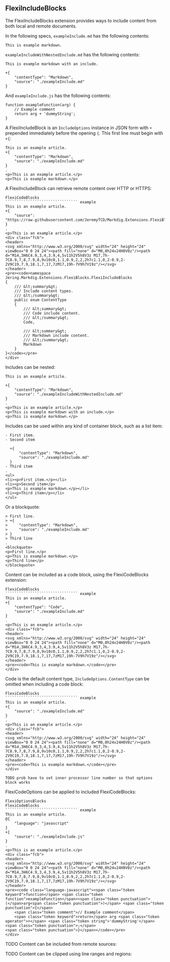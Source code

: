 ﻿## FlexiIncludeBlocks
The FlexiIncludeBlocks extension provides ways to include content from both local and remote documents.

In the following specs, `exampleInclude.md` has the following contents:
```
This is example markdown.
```
`exampleIncludeWithNestedInclude.md` has the following contents:
```
This is example markdown with an include.

+{
    "contentType": "Markdown",
    "source": "./exampleInclude.md"    
}
```
And `exampleInclude.js` has the following contents:
```
function exampleFunction(arg) {
    // Example comment
    return arg + 'dummyString';
}
```

A FlexiIncludeBlock is an `IncludeOptions` instance in JSON form with `+` prepended immediately before the opening `{`. This first line
must begin with `+{`:
```````````````````````````````` example
This is an example article.
+{
    "contentType": "Markdown",
    "source": "./exampleInclude.md"
}
.
<p>This is an example article.</p>
<p>This is example markdown.</p>
````````````````````````````````

A FlexiIncludeBlock can retrieve remote content over HTTP or HTTPS:
```````````````````````````````` extraExtensions
FlexiCodeBlocks
```````````````````````````````` example
This is an example article.
+{
    "source": "https://raw.githubusercontent.com/JeremyTCD/Markdig.Extensions.FlexiBlocks/42e2be4e8adb15b0fb28193fc615f520243420f0/src/FlexiBlocks/FlexiIncludeBlocks/ContentType.cs"
}
.
<p>This is an example article.</p>
<div class="fcb">
<header>
<svg xmlns="http://www.w3.org/2000/svg" width="24" height="24" viewBox="0 0 24 24"><path fill="none" d="M0,0h24v24H0V0z"/><path d="M14,3H6C4.9,3,4,3.9,4,5v11h2V5h8V3z M17,7h-7C8.9,7,8,7.9,8,9v10c0,1.1,0.9,2,2,2h7c1.1,0,2-0.9,2-2V9C19,7.9,18.1,7,17,7zM17,19h-7V9h7V19z"/></svg>
</header>
<pre><code>namespace Jering.Markdig.Extensions.FlexiBlocks.FlexiIncludeBlocks
{
    /// &lt;summary&gt;
    /// Include content types.
    /// &lt;/summary&gt;
    public enum ContentType
    {
        /// &lt;summary&gt;
        /// Code include content.
        /// &lt;/summary&gt;
        Code,

        /// &lt;summary&gt;
        /// Markdown include content.
        /// &lt;/summary&gt;
        Markdown
    }
}</code></pre>
</div>
````````````````````````````````

Includes can be nested:
```````````````````````````````` example
This is an example article.

+{
    "contentType": "Markdown",
    "source": "./exampleIncludeWithNestedInclude.md"
}
.
<p>This is an example article.</p>
<p>This is example markdown with an include.</p>
<p>This is example markdown.</p>
````````````````````````````````

Includes can be used within any kind of container block, such as a list item:
```````````````````````````````` example
- First item.
- Second item

  +{
      "contentType": "Markdown",
      "source": "./exampleInclude.md"
  }
- Third item
.
<ul>
<li><p>First item.</p></li>
<li><p>Second item</p>
<p>This is example markdown.</p></li>
<li><p>Third item</p></li>
</ul>
````````````````````````````````

Or a blockquote:
```````````````````````````````` example
> First line.
> +{
>     "contentType": "Markdown",
>     "source": "./exampleInclude.md"
> }
> Third line
.
<blockquote>
<p>First line.</p>
<p>This is example markdown.</p>
<p>Third line</p>
</blockquote>
````````````````````````````````

Content can be included as a code block, using the FlexiCodeBlocks extension:
```````````````````````````````` extraExtensions
FlexiCodeBlocks
```````````````````````````````` example
This is an example article.
+{
    "contentType": "Code",
    "source": "./exampleInclude.md"
}
.
<p>This is an example article.</p>
<div class="fcb">
<header>
<svg xmlns="http://www.w3.org/2000/svg" width="24" height="24" viewBox="0 0 24 24"><path fill="none" d="M0,0h24v24H0V0z"/><path d="M14,3H6C4.9,3,4,3.9,4,5v11h2V5h8V3z M17,7h-7C8.9,7,8,7.9,8,9v10c0,1.1,0.9,2,2,2h7c1.1,0,2-0.9,2-2V9C19,7.9,18.1,7,17,7zM17,19h-7V9h7V19z"/></svg>
</header>
<pre><code>This is example markdown.</code></pre>
</div>
````````````````````````````````

Code is the default content type, `IncludeOptions.ContentType` can be omitted when including a code block:
```````````````````````````````` extraExtensions
FlexiCodeBlocks
```````````````````````````````` example
This is an example article.
+{
    "source": "./exampleInclude.md"
}
.
<p>This is an example article.</p>
<div class="fcb">
<header>
<svg xmlns="http://www.w3.org/2000/svg" width="24" height="24" viewBox="0 0 24 24"><path fill="none" d="M0,0h24v24H0V0z"/><path d="M14,3H6C4.9,3,4,3.9,4,5v11h2V5h8V3z M17,7h-7C8.9,7,8,7.9,8,9v10c0,1.1,0.9,2,2,2h7c1.1,0,2-0.9,2-2V9C19,7.9,18.1,7,17,7zM17,19h-7V9h7V19z"/></svg>
</header>
<pre><code>This is example markdown.</code></pre>
</div>
````````````````````````````````

    TODO prob have to set inner processor line number so that options block works    
FlexiCodeOptions can be applied to included FlexiCodeBlocks:
```````````````````````````````` extraExtensions
FlexiOptionsBlocks
FlexiCodeBlocks
```````````````````````````````` example
This is an example article.
@{
    "language": "javascript"
}
+{
    "source": "./exampleInclude.js"
}
.
<p>This is an example article.</p>
<div class="fcb">
<header>
<svg xmlns="http://www.w3.org/2000/svg" width="24" height="24" viewBox="0 0 24 24"><path fill="none" d="M0,0h24v24H0V0z"/><path d="M14,3H6C4.9,3,4,3.9,4,5v11h2V5h8V3z M17,7h-7C8.9,7,8,7.9,8,9v10c0,1.1,0.9,2,2,2h7c1.1,0,2-0.9,2-2V9C19,7.9,18.1,7,17,7zM17,19h-7V9h7V19z"/></svg>
</header>
<pre><code class="language-javascript"><span class="token keyword">function</span> <span class="token function">exampleFunction</span><span class="token punctuation">(</span>arg<span class="token punctuation">)</span> <span class="token punctuation">{</span>
    <span class="token comment">// Example comment</span>
    <span class="token keyword">return</span> arg <span class="token operator">+</span> <span class="token string">'dummyString'</span><span class="token punctuation">;</span>
<span class="token punctuation">}</span></code></pre>
</div>
````````````````````````````````


TODO Content can be included from remote sources:

TODO Content can be clipped using line ranges and regions:


